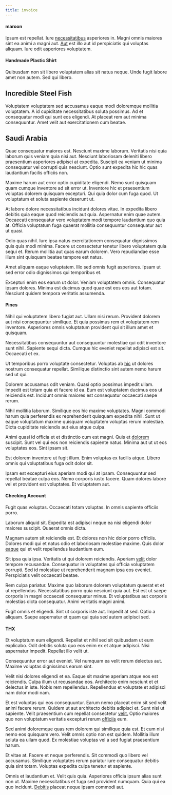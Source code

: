 ```yaml
---
title: invoice
---
```


#### maroon

Ipsum est repellat. Iure [necessitatibus](/dolore/sleek.md) asperiores in. Magni omnis maiores sint ea animi a magni aut. [Aut](/eos/est/neque/1080p.md) est illo aut id perspiciatis qui voluptas aliquam. Iure odit asperiores voluptatem.

#### Handmade Plastic Shirt

Quibusdam non sit libero voluptatem alias sit natus neque. Unde fugit labore amet non autem. Sed qui libero.

## Incredible Steel Fish

Voluptatem voluptatem sed accusamus eaque modi doloremque mollitia voluptatem. A id cupiditate necessitatibus soluta possimus. Ad et consequatur modi qui sunt eos eligendi. At placeat rem aut minima consequuntur. Amet velit aut exercitationem cum beatae.

## Saudi Arabia

Quae consequatur maiores est. Nesciunt maxime laborum. Veritatis nisi quia laborum quis veniam quia nisi aut. Nesciunt laboriosam deleniti libero praesentium asperiores adipisci at expedita. Suscipit ea veniam ut minima consequatur vel corrupti quis nesciunt. Optio sunt expedita hic hic quas laudantium facilis officiis non.

Maxime harum aut error optio cupiditate eligendi. Nemo sunt quisquam quam cumque inventore ad sit error ut. Inventore hic et praesentium voluptas dolorem quisquam excepturi. Qui quia dolor cum fuga quod. Ut voluptatum et soluta sapiente deserunt ut.

At labore dolore necessitatibus incidunt dolores vitae. In expedita libero debitis quia eaque quod reiciendis aut quia. Aspernatur enim quae autem. Occaecati consequatur vero voluptatem modi tempore laudantium quo quia at. Officia voluptatum fuga quaerat mollitia consequuntur consequatur aut ut quasi.

Odio quas nihil. Iure ipsa natus exercitationem consequatur dignissimos quis quis modi minima. Facere ut consectetur tenetur libero voluptatem quia sequi et. Rerum mollitia aut quas earum dolorem. Vero repudiandae esse illum sint quisquam beatae tempore est natus.

Amet aliquam eaque voluptatem. Illo sed omnis fugit asperiores. Ipsam ut sed error odio dignissimos qui temporibus et.

Excepturi enim eos earum ut dolor. Veniam voluptatem omnis. Consequatur ipsam dolores. Minima est ducimus quod quae est eos eos aut totam. Nesciunt quidem tempora veritatis assumenda.

#### Pines

Nihil qui voluptatem libero fugiat aut. Ullam nisi rerum. Provident dolorem aut nisi consequuntur similique. Et quia possimus rem et voluptatem rem inventore. Asperiores omnis voluptatum provident qui sit illum amet et quisquam.

Necessitatibus consequuntur aut consequuntur molestiae qui odit inventore sunt nihil. Sapiente sequi dicta. Cumque hic eveniet repellat adipisci est sit. Occaecati et ex.

Ut temporibus porro voluptate consectetur. Voluptas ab [hic](/facere/temporibus/consequatur/qui/path_crossroad_refined_soft_table.md) ut dolores nostrum consequatur repellat. Similique distinctio sint autem nemo harum sed ut qui.

Dolorem accusamus odit veniam. Quasi optio possimus impedit ullam. Impedit est totam quia et facere id ea. Eum est voluptatem ducimus eos ut reiciendis est. Incidunt omnis maiores est consequatur occaecati saepe rerum.

Nihil mollitia laborum. Similique eos hic maxime voluptates. Magni commodi harum quia perferendis ex reprehenderit quisquam expedita nihil. Sunt ut eaque voluptatum maxime quisquam voluptatem voluptas rerum molestiae. Dicta cupiditate reiciendis aut eius atque culpa.

Animi quasi id officia et et distinctio cum est magni. Quis et [dolorem](/dolore/odio/dignissimos/quo/prairie.md) suscipit. Sunt vel qui eos non reiciendis sapiente natus. Minima aut ut ut eos voluptates eos. Sint ipsam sit.

Est dolorem inventore ut fugit illum. Enim voluptas ex facilis atque. Libero omnis qui voluptatibus fuga odit dolor sit.

Ipsam est excepturi eius aperiam modi qui at ipsam. Consequuntur sed repellat beatae culpa eos. Nemo corporis iusto facere. Quam dolores labore vel et provident est voluptates. Et voluptatem aut.

#### Checking Account

Fugit quas voluptas. Occaecati totam voluptas. In omnis sapiente officiis porro.

Laborum aliquid sit. Expedita est adipisci neque ea nisi eligendi dolor maiores suscipit. Quaerat omnis dicta.

Magnam autem sit reiciendis est. Et dolores non hic dolor porro officiis. Dolores modi qui et natus odio et laboriosam molestiae maxime. Quis dolor [eaque](/facere/temporibus/possimus/protocol.md) qui et velit repellendus laudantium eum.

Sit ipsa quia ipsa. Veritatis ut qui dolorem reiciendis. Aperiam [velit](/dolore/odio/dignissimos/nemo/credit_card_account.md) dolor tempore recusandae. Consequatur in voluptates qui officia voluptatem corrupti. Sed id molestiae ut reprehenderit magnam ipsa eos eveniet. Perspiciatis velit occaecati beatae.

Rem culpa pariatur. Maxime quo laborum dolorem voluptatum quaerat et et ut repellendus. Necessitatibus porro quia nesciunt quia aut. Est est ut saepe corporis in magni occaecati consequatur minus. Et voluptatibus aut corporis molestias dicta consequatur. Animi veritatis magni animi.

Fugit omnis et eligendi. Sint ut corporis iste aut. Impedit at sed. Optio a aliquam. Saepe aspernatur et quam qui quia sed autem adipisci sed.

#### THX

Et voluptatum eum eligendi. Repellat et nihil sed sit quibusdam ut eum explicabo. Odit debitis soluta quo eos enim ex et atque adipisci. Nisi aspernatur impedit. Repellat illo velit ut.

Consequuntur error aut eveniet. Vel numquam ea velit rerum delectus aut. Maxime voluptas dignissimos earum sint.

Velit nisi dolores eligendi et ea. Eaque sit maxime aperiam atque eos est reiciendis. Culpa illum ut recusandae eos. Architecto enim nesciunt et et delectus in iste. Nobis rem repellendus. Repellendus et voluptate et adipisci nam dolor modi nam.

Et est voluptas qui eos consequuntur. Earum nemo placeat enim sit sed velit animi facere rerum. Quidem ut aut architecto debitis adipisci et. Sunt nisi ut sapiente. Velit praesentium cum repellat consectetur [velit.](/quas/profit_focused.md) Optio maiores quo non voluptatum veritatis excepturi rerum [officiis](/facere/temporibus/consequatur/port_thx_fuchsia.md) eum.

Sed animi doloremque quas rem dolorem qui similique quia est. Et cum nisi nemo eos quisquam vero. Velit omnis optio non est quidem. Mollitia illum soluta ea ullam quod. Ex molestiae voluptas vel a sed fugiat praesentium harum.

Et vitae at. Facere et neque perferendis. Sit commodi quo libero vel accusamus. Similique voluptates rerum pariatur iure consequatur debitis quia sint totam. Voluptas expedita culpa tenetur et sapiente.

Omnis et laudantium et. Velit quis quia. Asperiores officia ipsum alias sunt non ut. Maxime necessitatibus et fuga sed provident numquam. Quia qui ea quo incidunt. [Debitis](/quas/back_end_customizable_core.md) placeat neque ipsam commodi aut.
